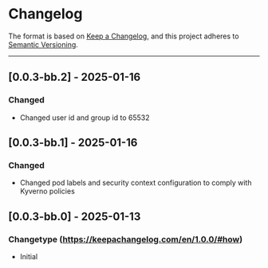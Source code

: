 # Changelog

The format is based on [Keep a Changelog](https://keepachangelog.com/en/1.0.0/), and this project adheres to [Semantic Versioning](https://semver.org/spec/v2.0.0.html).

---
## [0.0.3-bb.2] - 2025-01-16

### Changed

- Changed user id and group id to 65532

## [0.0.3-bb.1] - 2025-01-16

### Changed

- Changed pod labels and security context configuration to comply with Kyverno policies

## [0.0.3-bb.0] - 2025-01-13

### Changetype (<https://keepachangelog.com/en/1.0.0/#how>)

- Initial
